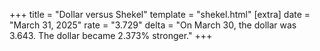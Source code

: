 +++
title = "Dollar versus Shekel"
template = "shekel.html"
[extra]
date = "March 31, 2025"
rate = "3.729"
delta = "On March 30, the dollar was 3.643. The dollar became 2.373% stronger."
+++
